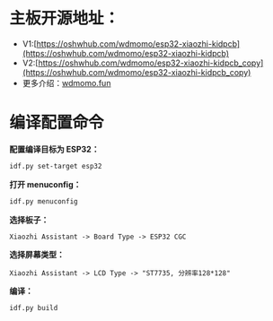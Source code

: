 # 主板开源地址：
- V1:[https://oshwhub.com/wdmomo/esp32-xiaozhi-kidpcb](https://oshwhub.com/wdmomo/esp32-xiaozhi-kidpcb)
- V2:[https://oshwhub.com/wdmomo/esp32-xiaozhi-kidpcb_copy](https://oshwhub.com/wdmomo/esp32-xiaozhi-kidpcb_copy)
- 更多介绍：[wdmomo.fun](https://www.wdmomo.fun:81/doc/index.html?file=001_%E8%AE%BE%E8%AE%A1%E9%A1%B9%E7%9B%AE/0001_%E5%B0%8F%E6%99%BAAI/002_ESP32-CGC%E5%BC%80%E5%8F%91%E6%9D%BF%E5%B0%8F%E6%99%BAAI)

# 编译配置命令

**配置编译目标为 ESP32：**

```bash
idf.py set-target esp32
```

**打开 menuconfig：**

```bash
idf.py menuconfig
```

**选择板子：**

```
Xiaozhi Assistant -> Board Type -> ESP32 CGC
```

**选择屏幕类型：**

```
Xiaozhi Assistant -> LCD Type -> "ST7735, 分辨率128*128"
```

**编译：**

```bash
idf.py build
```
